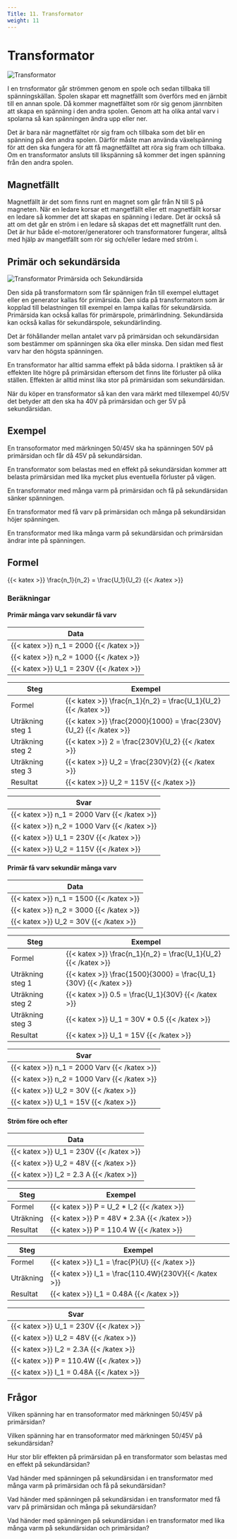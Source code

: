 ```yaml
---
Title: 11. Transformator
weight: 11
---
```

# Transformator

![Transformator](/trafo.png)

I en trnsformator går strömmen genom en spole och sedan tillbaka till spänningskällan. Spolen skapar ett magnetfällt som överförs med en järnbit till en annan spole.
Då kommer magnetfältet som rör sig genom jänrnbiten att skapa en spänning i den andra spolen. Genom att ha olika antal varv i spolarna så kan spänningen ändra upp eller ner.

Det är bara när magnetfältet rör sig fram och tillbaka som det blir en spänning på den andra spolen. Därför måste man använda växelspänning för att den ska fungera för att få magnetfälltet att röra sig fram och tillbaka. Om en transformator ansluts till likspänning så kommer det ingen spänning från den andra spolen.

## Magnetfällt
Magnetfällt är det som finns runt en magnet som går från N till S på magneten. När en ledare korsar ett mangetfällt eller ett magnetfällt korsar en ledare så kommer det att skapas en spänning i ledare. Det är också så att om det går en ström i en ledare så skapas det ett magnetfällt runt den. Det är hur både el-motorer/generatorer och transformatorer fungerar, alltså med hjälp av mangetfällt som rör sig och/eller ledare med ström i.

## Primär och sekundärsida
![Transformator Primärsida och Sekundärsida](/trafops.png)

Den sida på transformatorn som får spännigen från  till exempel eluttaget eller en generator kallas för primärsida.
Den sida på transformatorn som är kopplad till belastningen till exempel en lampa kallas för sekundärsida.
Primärsida kan också kallas för primärspole, primärlindning.
Sekundärsida kan också kallas för sekundärspole, sekundärlinding.

Det är föhållander mellan antalet varv på primärsidan och sekundärsidan som bestämmer om spänningen ska öka eller minska. Den sidan med flest varv har den högsta spänningen.

En transformator har alltid samma effekt på båda sidorna. I praktiken så är effekten lite högre på primärsidan eftersom det finns lite förluster på olika ställen. Effekten är alltid minst lika stor på primärsidan som sekundärsidan.

När du köper en transformator så kan den vara märkt med tillexempel 40/5V det betyder att den ska ha 40V på primärsidan och ger 5V på sekundärsidan.

## Exempel

En transoformator med märkningen 50/45V ska ha spänningen 50V på primärsidan och får då 45V på sekundärsidan.

En transformator som belastas med en effekt på sekundärsidan kommer att belasta primärsidan med lika mycket plus eventuella förluster på vägen.

En transformator med många varm på primärsidan och få på sekundärsidan sänker spänningen.

En transformator med få varv på primärsidan och många på sekundärsidan höjer spänningen.

En transformator med lika många varm på sekundärsidan och primärsidan ändrar inte på spänningen.

## Formel
{{< katex >}} \frac{n_1}{n_2} = \frac{U_1}{U_2} {{< /katex >}} 

### Beräkningar

#### Primär många varv sekundär få varv

| Data       |
| ---------- |
| {{< katex >}} n_1 = 2000 {{< /katex >}}     | 
| {{< katex >}} n_2 = 1000 {{< /katex >}}     | 
| {{< katex >}} U_1 = 230V {{< /katex >}}     | 

| Steg      | Exempel      |
| --------- | ------------ |
| Formel    | {{< katex >}} \frac{n_1}{n_2} = \frac{U_1}{U_2} {{< /katex >}}  |
| Uträkning steg 1 | {{< katex >}} \frac{2000}{1000} = \frac{230V}{U_2} {{< /katex >}}  |
| Uträkning steg 2 | {{< katex >}} 2 = \frac{230V}{U_2} {{< /katex >}}  |
| Uträkning steg 3 | {{< katex >}} U_2 = \frac{230V}{2} {{< /katex >}}  |
| Resultat  | {{< katex >}} U_2 = 115V {{< /katex >}}   |

| Svar      |
| ---------- |
| {{< katex >}} n_1 = 2000 Varv  {{< /katex >}}     | 
| {{< katex >}} n_2 = 1000 Varv  {{< /katex >}}     | 
| {{< katex >}} U_1 = 230V {{< /katex >}}     | 
| {{< katex >}} U_2 = 115V {{< /katex >}}     | 

#### Primär få varv sekundär många varv

| Data       |
| ---------- |
| {{< katex >}} n_1 = 1500 {{< /katex >}}     | 
| {{< katex >}} n_2 = 3000 {{< /katex >}}     | 
| {{< katex >}} U_2 = 30V {{< /katex >}}     | 

| Steg      | Exempel      |
| --------- | ------------ |
| Formel    | {{< katex >}} \frac{n_1}{n_2} = \frac{U_1}{U_2} {{< /katex >}}  |
| Uträkning steg 1 | {{< katex >}} \frac{1500}{3000} = \frac{U_1}{30V} {{< /katex >}}  |
| Uträkning steg 2 | {{< katex >}} 0.5 = \frac{U_1}{30V} {{< /katex >}}  |
| Uträkning steg 3 | {{< katex >}} U_1 = 30V * 0.5 {{< /katex >}}  |
| Resultat  | {{< katex >}} U_1 = 15V {{< /katex >}}   |

| Svar      |
| ---------- |
| {{< katex >}} n_1 = 2000 Varv  {{< /katex >}}     | 
| {{< katex >}} n_2 = 1000 Varv  {{< /katex >}}     |
| {{< katex >}} U_2 = 30V {{< /katex >}}     |
| {{< katex >}} U_1 = 15V {{< /katex >}}     | 

#### Ström före och efter

| Data       |
| ---------- |
| {{< katex >}} U_1 = 230V {{< /katex >}}     | 
| {{< katex >}} U_2 = 48V  {{< /katex >}}     | 
| {{< katex >}} I_2 = 2.3 A {{< /katex >}}     | 

| Steg      | Exempel      |
| --------- | ------------ |
| Formel    | {{< katex >}} P = U_2 * I_2  {{< /katex >}}  |
| Uträkning | {{< katex >}} P = 48V * 2.3A {{< /katex >}}  |
| Resultat  | {{< katex >}} P = 110.4 W {{< /katex >}}  |

| Steg      | Exempel      |
| --------- | ------------ |
| Formel    | {{< katex >}} I_1 = \frac{P}{U} {{< /katex >}}  |
| Uträkning | {{< katex >}} I_1 = \frac{110.4W}{230V}{{< /katex >}}  |
| Resultat  | {{< katex >}} I_1 = 0.48A {{< /katex >}}  |

| Svar      |
| ---------- |
| {{< katex >}} U_1 = 230V {{< /katex >}}     |
| {{< katex >}} U_2 = 48V  {{< /katex >}}     |
| {{< katex >}} I_2 = 2.3A {{< /katex >}}    |
| {{< katex >}} P = 110.4W {{< /katex >}}    |
| {{< katex >}} I_1 = 0.48A {{< /katex >}}         |

## Frågor

Vilken spänning har en transoformator med märkningen 50/45V på primärsidan?

Vilken spänning har en transoformator med märkningen 50/45V på sekundärsidan?

Hur stor blir effekten på primärsidan på en transformator som belastas med en effekt på sekundärsidan?

Vad händer med spänningen på sekundärsidan i en transformator med många varm på primärsidan och få på sekundärsidan?

Vad händer med spänningen på sekundärsidan i en transformator med få varv på primärsidan och många på sekundärsidan?

Vad händer med spänningen på sekundärsidan i en transformator med lika många varm på sekundärsidan och primärsidan?
